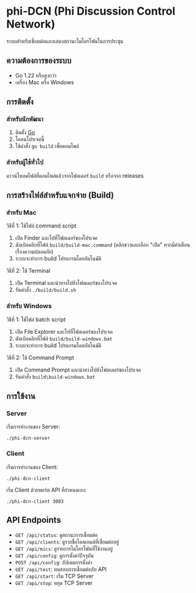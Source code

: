 # phi-DCN (Phi Discussion Control Network)

ระบบสำหรับเชื่อมต่อและแสดงสถานะไมโครโฟนในการประชุม

## ความต้องการของระบบ

- Go 1.22 หรือสูงกว่า
- เครื่อง Mac หรือ Windows

## การติดตั้ง

### สำหรับนักพัฒนา

1. ติดตั้ง [Go](https://golang.org/doc/install)
2. โคลนโปรเจคนี้
3. ใช้คำสั่ง `go build` เพื่อคอมไพล์

### สำหรับผู้ใช้ทั่วไป

ดาวน์โหลดไฟล์ที่คอมไพล์แล้วจากโฟลเดอร์ `build` หรือจาก releases

## การสร้างไฟล์สำหรับแจกจ่าย (Build)

### สำหรับ Mac

วิธีที่ 1: ใช้ไฟล์ command script
1. เปิด Finder และไปที่โฟลเดอร์ของโปรเจค
2. ดับเบิลคลิกที่ไฟล์ `build/build-mac.command` (คลิกขวาและเลือก "เปิด" หากมีคำเตือนเรื่องความปลอดภัย)
3. ระบบจะทำการ build โปรแกรมโดยอัตโนมัติ

วิธีที่ 2: ใช้ Terminal
1. เปิด Terminal และนำทางไปยังโฟลเดอร์ของโปรเจค
2. รันคำสั่ง `./build/build.sh`

### สำหรับ Windows

วิธีที่ 1: ใช้ไฟล์ batch script
1. เปิด File Explorer และไปที่โฟลเดอร์ของโปรเจค
2. ดับเบิลคลิกที่ไฟล์ `build/build-windows.bat`
3. ระบบจะทำการ build โปรแกรมโดยอัตโนมัติ

วิธีที่ 2: ใช้ Command Prompt
1. เปิด Command Prompt และนำทางไปยังโฟลเดอร์ของโปรเจค
2. รันคำสั่ง `build\build-windows.bat`

## การใช้งาน

### Server

เริ่มการทำงานของ Server:
```
./phi-dcn-server
```

### Client

เริ่มการทำงานของ Client:
```
./phi-dcn-client
```

เริ่ม Client ด้วยพอร์ต API ที่กำหนดเอง:
```
./phi-dcn-client 3003
```

## API Endpoints

- `GET /api/status`: ดูสถานะการเชื่อมต่อ
- `GET /api/clients`: ดูรายชื่อไคลเอนต์ที่เชื่อมต่ออยู่
- `GET /api/mics`: ดูรายการไมโครโฟนที่ใช้งานอยู่
- `GET /api/config`: ดูการตั้งค่าปัจจุบัน
- `POST /api/config`: อัปเดตการตั้งค่า
- `GET /api/test`: ทดสอบการเชื่อมต่อกับ API
- `GET /api/start`: เริ่ม TCP Server
- `GET /api/stop`: หยุด TCP Server 